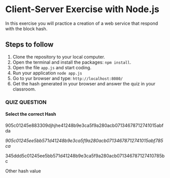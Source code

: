 # Client-Server Exercise with Node.js

In this exercise you will practice a creation of a web service that respond with the block hash.

## Steps to follow

1. Clone the repository to your local computer.
2. Open the terminal and install the packages: `npm install`.
3. Open the file `app.js` and start coding.
4. Run your application `node app.js`
5. Go to yur browser and type: `http://localhost:8080/`
6. Get the hash generated in your browser and answer the quiz in your classroom.

### QUIZ QUESTION
#### Select the correct Hash

905c01245e883309djhjhe41248b9e3ca5f9a280acb07134678712741015abfda

*905c01245ee5bb571d41248b9e3ca5f9a280acb07134678712741015abf785ca*

345ddd5c01245ee5bb571d41248b9e3ca5f9a280acb071346787127410785bc

Other hash value
